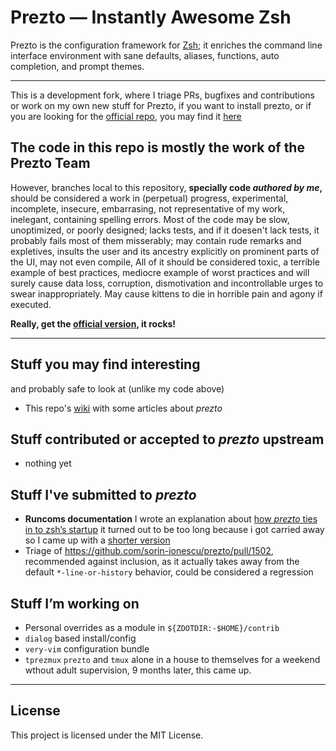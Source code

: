 Prezto — Instantly Awesome Zsh
==============================

Prezto is the configuration framework for [Zsh][1]; it enriches the command
line interface environment with sane defaults, aliases, functions, auto
completion, and prompt themes.
***

This is a development fork, where I triage PRs, bugfixes and contributions or
work on my own new stuff for Prezto, if you want to install prezto, or if you
are looking for the [official repo](https://github.com/sorin-ionescu/prezto),
you may find it [here](https://github.com/sorin-ionescu/prezto)

## The code in this repo is mostly the work of the Prezto Team

However, branches local to this repository, **specially code *authored by me*,**
should be considered a work in (perpetual) progress, experimental, incomplete,
insecure, embarrasing, not representative of my work,  inelegant, containing
spelling errors. Most of the code may be slow, unoptimized, or poorly designed; lacks tests,
and if it doesen't lack tests, it probably fails most of them misserably; may
contain rude remarks and expletives, insults the user and its ancestry explicitly
on prominent parts of the UI, may not even compile, All of it should be
considered toxic, a terrible example of best practices, mediocre example of
worst practices and will surely cause data loss, corruption, dismotivation and incontrollable
urges to swear inappropriately. May cause kittens to die in horrible pain and agony if
executed. 

**Really, get the [official version](https://github.com/sorin-ionescu/prezto), it rocks!** 

***
Stuff you may find interesting 
--------
and probably safe to look at (unlike my code above)
- This repo's [wiki](https://github.com/hlecuanda/prezto/wiki) with some articles about _prezto_
 

Stuff contributed or accepted to _prezto_ upstream
--------
- nothing yet  


Stuff I've submitted to _prezto_
----------------------------------------

- **Runcoms documentation** I wrote an explanation about [how _prezto_ ties in
  to zsh’s startup](https://github.com/hlecuanda/prezto/blob/5d2b2a776e3ae1145c25d147869371c3ddf1b274/runcoms/README.md) it turned out to be too long because i got carried away so
  I came up with a [shorter version](https://github.com/hlecuanda/prezto/blob/5ec8ce51751673bbb4e3f1c1d84858ea48fd21e5/runcoms/README.md)
- Triage of  https://github.com/sorin-ionescu/prezto/pull/1502, recommended
  against inclusion, as it actually takes away from the default
  `*-line-or-history` behavior, could be considered a regression

Stuff I’m working on
-----------------------
- Personal overrides as a module in `${ZDOTDIR:-$HOME}/contrib`
- `dialog` based install/config
- `very-vim` configuration bundle
- `tprezmux` `prezto` and `tmux` alone in a house to themselves for a weekend
  wthout adult supervision, 9 months later, this came up.

-------------------------------------------------------------
License
-------

This project is licensed under the MIT License.

[1]: http://www.zsh.org
<!-- vim: set ft=markdown sw=4 tw=78 fdm=manual  et :-->
